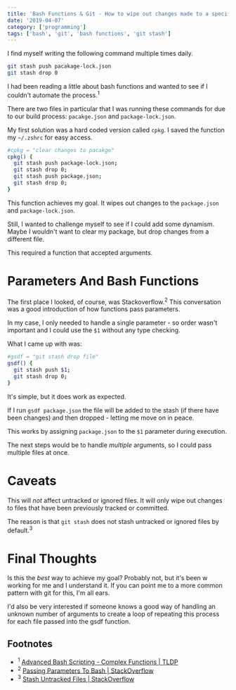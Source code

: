 ```yaml
---
title: 'Bash Functions & Git - How to wipe out changes made to a specific file'
date: '2019-04-07'
category: ['programming']
tags: ['bash', 'git', 'bash functions', 'git stash']
---
```


I find myself writing the following command multiple times daily.

```bash
git stash push pacakage-lock.json
git stash drop 0
```

I had been reading a little about bash functions and wanted to see if I couldn't automate the process.<sup>1</sup>

There are two files in particular that I was running these commands for due to our build process: `pacakge.json` and `package-lock.json`.

My first solution was a hard coded version called `cpkg`. I saved the function my `~/.zshrc` for easy access.

```bash
#cpkg = "clear changes to pacakge"
cpkg() {
  git stash push package-lock.json;
  git stash drop 0;
  git stash push package.json;
  git stash drop 0;
}
```

This function achieves my goal. It wipes out changes to the `package.json` and `package-lock.json`.

Still, I wanted to challenge myself to see if I could add some dynamism. Maybe I wouldn't want to clear my package, but drop changes from a different file.

This required a function that accepted arguments.

# Parameters And Bash Functions

The first place I looked, of course, was Stackoverflow.<sup>2</sup> This conversation was a good introduction of how functions pass parameters.

In my case, I only needed to handle a single parameter - so order wasn't important and I could use the `$1` without any type checking.

What I came up with was:

```bash
#gsdf = "git stash drop file"
gsdf() {
  git stash push $1;
  git stash drop 0;
}
```

It's simple, but it does work as expected.

If I run `gsdf package.json` the file will be added to the stash (if there have been changes) and then dropped - letting me move on in peace.

This works by assigning `package.json` to the `$1` parameter during execution.

The next steps would be to handle _multiple_ arguments, so I could pass multiple files at once.

# Caveats

This will _not_ affect untracked or ignored files. It will only wipe out changes to files that have been previously tracked or committed.

The reason is that `git stash` does not stash untracked or ignored files by default.<sup>3</sup>

# Final Thoughts

Is this the _best_ way to achieve my goal? Probably not, but it's been w working for me and I understand it. If you can point me to a more common pattern with git for this, I'm all ears.

I'd also be very interested if someone knows a good way of handling an unknown number of arguments to create a loop of repeating this process for each file passed into the gsdf function.

## Footnotes

- <sup>1</sup> [Advanced Bash Scripting - Complex Functions | TLDP](http://tldp.org/LDP/abs/html/complexfunct.html)
- <sup>2</sup> [Passing Parameters To Bash | StackOverflow](https://stackoverflow.com/questions/6212219/passing-parameters-to-a-bash-function)
- <sup>3</sup> [Stash Untracked Files | StackOverflow](https://stackoverflow.com/questions/835501/how-do-you-stash-an-untracked-file)
